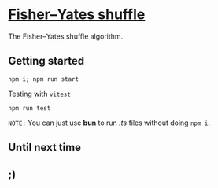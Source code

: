 # [Fisher–Yates shuffle](https://en.wikipedia.org/wiki/Fisher%E2%80%93Yates_shuffle)

The Fisher–Yates shuffle algorithm.

## Getting started

    npm i; npm run start

Testing with `vitest`

    npm run test

`NOTE:` You can just use **bun** to run *.ts* files without doing `npm i`.

## Until next time

## ;)
